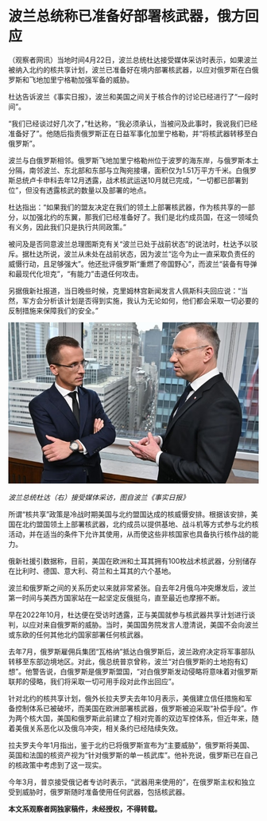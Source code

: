 # 波兰总统称已准备好部署核武器，俄方回应

（观察者网讯）当地时间4月22日，波兰总统杜达接受媒体采访时表示，如果波兰被纳入北约的核共享计划，波兰已准备好在境内部署核武器，以应对俄罗斯在白俄罗斯和飞地加里宁格勒加强军备的威胁。

杜达告诉波兰《事实日报》，波兰和美国之间关于核合作的讨论已经进行了“一段时间”。

“我们已经谈过好几次了，”杜达称，“我必须承认，当被问及此事时，我说我们已经准备好了”。他随后指责俄罗斯正在日益军事化加里宁格勒，并“将核武器转移至白俄罗斯”。

波兰与白俄罗斯相邻。俄罗斯飞地加里宁格勒州位于波罗的海东岸，与俄罗斯本土分隔，南邻波兰、东北部和东部与立陶宛接壤，面积仅为1.51万平方千米。白俄罗斯总统卢卡申科去年12月透露，战术核武运送10月就已完成，“一切都已部署到位”，但没有透露核武的数量以及部署的地点。

杜达指出：“如果我们的盟友决定在我们的领土上部署核武器，作为核共享的一部分，以加强北约的东翼，那我们已经准备好了。我们是北约成员国，在这一领域负有义务，因此我们只是执行共同政策。”

被问及是否同意波兰总理图斯克有关“波兰已处于战前状态”的说法时，杜达予以驳斥。据杜达所说，波兰从未处在战前状态，因为波兰“迄今为止一直采取负责任的威慑行动，且足够强大”。他还批评俄罗斯“重燃了帝国野心”，而波兰“装备有导弹和最现代化坦克”，“有能力”击退任何攻击。

另据俄新社报道，当日晚些时候，克里姆林宫新闻发言人佩斯科夫回应说：“当然，军方会分析该计划是否得到实施，我认为无论如何，他们都会采取一切必要的反制措施来保障我们的安全。”

![a30110d2e1835d40aa7e4d212ea2f943.jpg](https://raw.githubusercontent.com/qqhsx/qqnews_image/main/2024/04/22/波兰总统称已准备好部署核武器，俄方回应/a30110d2e1835d40aa7e4d212ea2f943.jpg)

_波兰总统杜达（右）接受媒体采访，图自波兰《事实日报》_

所谓“核共享”政策是冷战时期美国与北约盟国达成的核威慑安排。根据该安排，美国在北约盟国领土上部署核武器，北约成员以提供基地、战斗机等方式参与北约核活动，并在适当的条件下允许其使用，从而使这些非核国家也具备执行核作战的能力。

俄新社援引数据称，目前，美国在欧洲和土耳其拥有100枚战术核武器，分别储存在比利时、德国、意大利、荷兰和土耳其的六个基地。

波兰和俄罗斯之间的关系历史以来就非常紧张。自去年2月俄乌冲突爆发后，波兰第一时间与美西方国家站在一起坚定反俄挺乌，直至最近也摩擦不断。

早在2022年10月，杜达便在受访时透露，正与美国就参与核武器共享计划进行谈判，以应对来自俄罗斯的威胁。当时，美国国务院发言人澄清说，美国不会向波兰或东欧的任何其他北约国家部署任何核武器。

去年7月，俄罗斯雇佣兵集团“瓦格纳”抵达白俄罗斯后，波兰政府决定将军事部队转移至东部边境地区。对此，俄总统普京曾称，波兰“对白俄罗斯的土地抱有幻想”。他警告说，白俄罗斯是俄罗斯盟国，“对白俄罗斯发动侵略将意味着对俄罗斯联邦的侵略，我们将采取一切可用手段对此作出回应”。

针对北约的核共享计划，俄外长拉夫罗夫去年10月表示，美俄建立信任措施和军备控制体系已被破坏，而美国在欧洲部署核武器，俄罗斯被迫采取“补偿手段”。作为两个核大国，美国和俄罗斯此前建立了相对完善的双边军控体系，但近年来，随着美俄关系恶化以及俄乌冲突，相关条约已经陆续失效。

拉夫罗夫今年1月指出，鉴于北约已将俄罗斯宣布为“主要威胁”，俄罗斯将美国、英国和法国的核资产视为“针对俄罗斯的单一核武库”。他补充说，俄罗斯已在自己的核政策中考虑到了这一现实。

今年3月，普京接受俄记者专访时表示，“武器用来使用的”，在俄罗斯主权和独立受到威胁时，俄罗斯随时准备使用任何武器，包括核武器。

**本文系观察者网独家稿件，未经授权，不得转载。**

